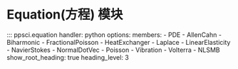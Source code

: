 # Equation(方程) 模块

::: ppsci.equation
    handler: python
    options:
      members:
        - PDE
        - AllenCahn
        - Biharmonic
        - FractionalPoisson
        - HeatExchanger
        - Laplace
        - LinearElasticity
        - NavierStokes
        - NormalDotVec
        - Poisson
        - Vibration
        - Volterra
        - NLSMB
      show_root_heading: true
      heading_level: 3
